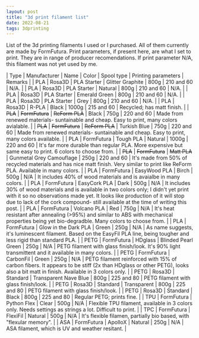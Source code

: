 ```yaml
---
layout: post
title: "3d print filament list"
date: 2022-08-21
tags: 3dprinting 
---
```


List of the 3d printing filaments I used or I purchased. All of them currently are made by FormFutura. Print parameters, if present here, are what I set to print. They are in range of producer recomendations. If print parameter N/A, this filament was not yet used by me.

| Type | Manufacturer | Name | Color | Spool type | Printing parameters | Remarks |
| PLA | Rosa3D | PLA Starter | Glitter Graphite | 800g | 210 and 60 | N/A. |
| PLA | Rosa3D | PLA Starter | Natural | 800g | 210 and 60 | N/A. |
| PLA | Rosa3D | PLA Starter | Emerald Green | 800g | 210 and 60 | N/A. |
| PLA | Rosa3D | PLA Starter | Grey | 800g | 210 and 60 | N/A. |
| PLA | Rosa3D | R-PLA | Black | 1000g | 215 and 60 | Recycled; has matt finish. |
| ~~PLA~~ | ~~FormFutura~~ | ~~ReForm PLA~~ | Black | 750g | 220 and 60 | Made from renewed materials- suntainable and cheap. Easy to print, many colors avialable. |
| ~~PLA~~ |  ~~FormFutura~~ | ~~ReForm PLA~~ | Turkish Blue | 750g | 220 and 60 | Made from renewed materials- suntainable and cheap. Easy to print, many colors available. |
| PLA | FormFutura | Tough PLA | Natural | 1000g | 220 and 60 | It's far more durable than regular PLA. More expensive but same easy to print. 6 colors to choose from. |
| ~~PLA~~ | ~~FormFutura~~ | ~~Matt PLA~~ | Gunmetal Grey Camouflage | 250g | 220 and 60 | It's made from 50% of recycled materials and has nice matt finish. Very similar to print like ReForm PLA. Available in many colors. |
| PLA | FormFutura | EasyWood PLA | Birch | 500g | N/A | It includes 40% of wood materials and is avaialbe in many colors. |
| PLA | FormFutura | EasyCork PLA | Dark | 500g | N/A | It includes 30% of wood materials and is available in two colors only; I didn't yet print with it so no observations made yet. It looks like production of it will stop due to lack of the cork compound- still available at the time of writing this post. |
| PLA | FormFutura | Volcano PLA | Red | 750g | N/A | It's heat resistant after annealing (>95%) and similar to ABS with mechanical properties being yet bio-degradble. Many colors to choose from. |
| PLA | FormFutura | Glow in the Dark PLA | Green | 250g | N/A | As name suggests, it's luminescent filament. Based on the EasyFil PLA line, being tougher and less rigid than standard PLA. |
| PETG | FormFutura | HDglass | Blinded Pearl Green | 250g | N/A | PETG filament with glass finish/look. It's 90% light transmittent and it available in many colors. |
| PETG | FormFutura | CarbonFil | Green | 250g | N/A | PETG filament reinforced with 15% of carbon fibers. It appears to be stiff (2x than HDglass or other PETG), looks also a bit matt in finish. Available in 3 colors only. |
| PETG | Rosa3D | Standard | Transparent Nave Blue | 800g | 225 and 80 | PETG filament with glass finish/look. |
| PETG | Rosa3D | Standard | Transparent | 800g | 225 and 80 | PETG filament with glass finish/look. |
| PETG | Rosa3D | Standard | Black | 800g | 225 and 80 | Regular PETG; prints fine. |
| TPU | FormFutura | Python Flex | Clear | 500g | N/A | Flexible TPU filament, available in 3 colors only. Needs settings as strings a lot. Difficult to print. |
| TPC | FormFutura | FlexiFil | Natural | 500g | N/A | It's flexible filamen, partially bio based, with "flexular memory". |
| ASA | FormFutura | ApolloX | Natural | 250g | N/A | ASA filament, which is UV and weather resitant. |

